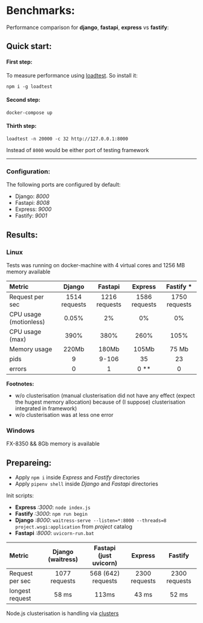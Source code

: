 # Benchmarks: 

Performance comparison for **django**, **fastapi**, **express** vs **fastify**:

## Quick start:

#### First step:

To measure performance using [loadtest](https://www.npmjs.com/package/loadtest). So install it: 

```
npm i -g loadtest
```

#### Second step:

```
docker-compose up
```

#### Thirth step: 

```
loadtest -n 20000 -c 32 http://127.0.0.1:8000
```

Instead of `8000` would be either port of testing framework

****

### Configuration:

The following ports are configured by default:

- Django: *8000*
- Fastapi: *8008*
- Express: *9000*
- Fastify: *9001*


## Results: 

### Linux

Tests was running on docker-machine with 4 virtual cores and 1256 MB memory available

Metric                 | Django        | Fastapi       | Express        |  Fastify *     |
:-------------         |:-------------:|:-------------:| :-------------:| :-------------:|
Request per sec        | 1514 requests | 1216 requests |  1586 requests |  1750 requests |
CPU usage (motionless) |     0.05%     | 2%            |  0%            | 0%             |
CPU usage (max)        |     390%      |      380%     |      260%      |       105%     |
Memory usage           |     220Mb     |     180Mb     |     105Mb      |      75 Mb     |
pids                   |      9        |      9-106    |      35        |       23       |
errors                 |      0        |       1       |       0 **     |        0       |

**Footnotes:**
* w/o clusterisation (manual clusterisation did not have any effect (expect the hugest memory allocation) because of (I suppose) clusterisation integrated in framework)
* w/o clusterisation was at less one error

### Windows

FX-8350 && 8Gb memory is available

## Prepareing: 

- Apply `npm i` inside *Express* and *Fastify* directories
- Apply `pipenv shell` inside *Django* and *Fastapi* directories

Init scripts:
- **Express** *:3000*: `node index.js`
- **Fastify** *:3000*: `npm run begin`
- **Django** *:8000*:  `waitress-serve --listen=*:8000 --threads=8 project.wsgi:application` from *project* catalog
- **Fastapi** *:8000*: `uvicorn-run.bat`

Metric                 | Django (waitress) | Fastapi (just uvicorn) |    Express     | Fastify        | 
:-------------         |:-----------------:|:----------------------:| :-------------:| :-------------:|
Request per sec        | 1077 requests     |    568 (642) requests  |  2300 requests |  2300 requests  |
longest request        |      58 ms        |      113ms             |     43 ms      |      52 ms      |


Node.js clusterisation is handling via [clusters](https://www.npmjs.com/package/cluster)

